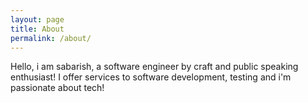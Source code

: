 ```yaml
---
layout: page
title: About
permalink: /about/
---
```

Hello, i am sabarish, a software engineer by craft and public speaking enthusiast! I offer services to software development, testing and i'm passionate about tech!

<!-- You can find the source code for Minima at GitHub:
[jekyll][jekyll-organization] /
[minima](https://github.com/jekyll/minima) -->

<!-- You can find the source code for Jekyll at GitHub:[jekyll][jekyll-organization] /
[jekyll](https://github.com/jekyll/jekyll) -->


<!-- [jekyll-organization]: https://github.com/jekyll -->
